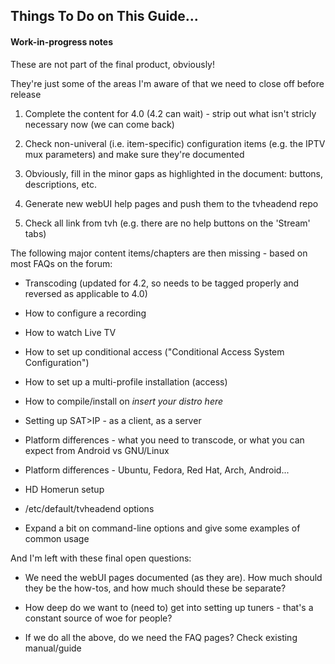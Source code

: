 ## Things To Do on This Guide... 

#### Work-in-progress notes
These are not part of the final product, obviously!

They're just some of the areas I'm aware of that we need to close off before release

1. Complete the content for 4.0 (4.2 can wait) - strip out what isn't stricly necessary now (we can come back)

2. Check non-univeral (i.e. item-specific) configuration items (e.g. the IPTV mux parameters) and make sure they're documented

3. Obviously, fill in the minor gaps as highlighted in the document: buttons, descriptions, etc.

4. Generate new webUI help pages and push them to the tvheadend repo

5. Check all link from tvh (e.g. there are no help buttons on the 'Stream' tabs)



The following major content items/chapters are then missing - based on most FAQs on the forum:

* Transcoding (updated for 4.2, so needs to be tagged properly and reversed as applicable to 4.0)

* How to configure a recording

* How to watch Live TV

* How to set up conditional access ("Conditional Access System Configuration")

* How to set up a multi-profile installation (access)

* How to compile/install on _insert your distro here_

* Setting up SAT>IP - as a client, as a server

* Platform differences - what you need to transcode, or what you can expect from Android vs GNU/Linux

* Platform differences - Ubuntu, Fedora, Red Hat, Arch, Android...

* HD Homerun setup

* /etc/default/tvheadend options

* Expand a bit on command-line options and give some examples of common usage

And I'm left with these final open questions:

* We need the webUI pages documented (as they are). How much should they be the how-tos, and how much should these be separate?

* How deep do we want to (need to) get into setting up tuners - that's a constant source of woe for people?

* If we do all the above, do we need the FAQ pages? Check existing manual/guide
